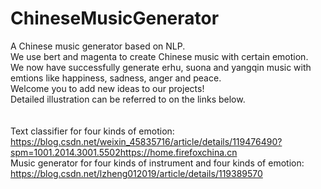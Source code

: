# ChineseMusicGenerator
A Chinese music generator based on NLP.<br/>
We use bert and magenta to create Chinese music with certain emotion. <br/>
We now have successfully generate erhu, suona and yangqin music with emtions like happiness, sadness, anger and peace.<br/>
Welcome you to add new ideas to our projects! <br/>
Detailed illustration can be referred to on the links below.<br/>
<br/><br/>
Text classifier for four kinds of emotion: <br/>
https://blog.csdn.net/weixin_45835716/article/details/119476490?spm=1001.2014.3001.5502https://home.firefoxchina.cn <br/>
Music generator for four kinds of instrument and four kinds of emotion: <br/>
https://blog.csdn.net/lzheng012019/article/details/119389570
